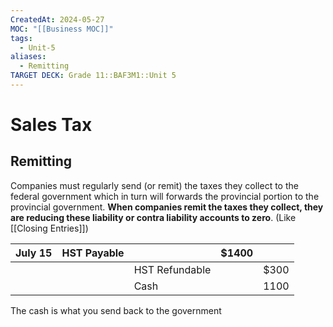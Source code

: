 ```yaml
---
CreatedAt: 2024-05-27
MOC: "[[Business MOC]]"
tags:
  - Unit-5
aliases:
  - Remitting
TARGET DECK: Grade 11::BAF3M1::Unit 5
---
```


# Sales Tax

## Remitting
Companies must regularly send (or remit) the taxes they collect to the federal government which in turn will forwards the provincial portion to the provincial government. **When companies remit the taxes they collect, they are reducing these liability or contra liability accounts to zero**. (Like [[Closing Entries]])


| July 15 | HST Payable |                | $1400 |      |
| ------- | ----------- | -------------- | ----- | ---- |
|         |             | HST Refundable |       | $300 |
|         |             | Cash           |       | 1100 |
The cash is what you send back to the government